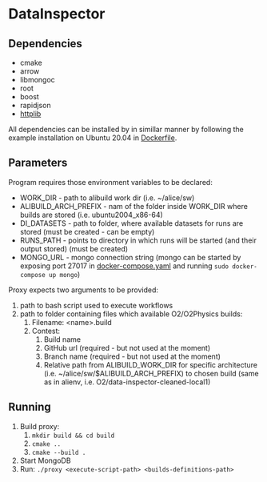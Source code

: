 # DataInspector
## Dependencies
* cmake
* arrow
* libmongoc
* root
* boost
* rapidjson
* [httplib](https://github.com/yhirose/cpp-httplib)

All dependencies can be installed by in simillar manner by following the example installation on Ubuntu 20.04 in [Dockerfile](builder/Dockerfile).

## Parameters
Program requires those environment variables to be declared:
* WORK_DIR - path to alibuild work dir (i.e. ~/alice/sw)
* ALIBUILD_ARCH_PREFIX - nam of the folder inside WORK_DIR where builds are stored (i.e. ubuntu2004_x86-64)
* DI_DATASETS - path to folder, where available datasets for runs are stored (must be created - can be empty)
* RUNS_PATH - points to directory in which runs will be started (and their output stored) (must be created)
* MONGO_URL - mongo connection string (mongo can be started by exposing port 27017 in [docker-compose.yaml](docker-compose.yaml) and running ```sudo docker-compose up mongo```)

Proxy expects two arguments to be provided:
1. path to bash script used to execute workflows
2. path to folder containing files which available O2/O2Physics builds:
    1. Filename: \<name\>.build
    2. Contest:
        1. Build name
        2. GitHub url (required - but not used at the moment)
        3. Branch name (required - but not used at the moment)
        4. Relative path from ALIBUILD_WORK_DIR for specific architecture (i.e. ~/alice/sw/$ALIBUILD_ARCH_PREFIX) to chosen build (same as in alienv, i.e. O2/data-inspector-cleaned-local1)

## Running
1. Build proxy:
    1. ```mkdir build && cd build```
    2. ```cmake ..```
    3. ```cmake --build .```
3. Start MongoDB
2. Run: ```./proxy <execute-script-path> <builds-definitions-path>```
